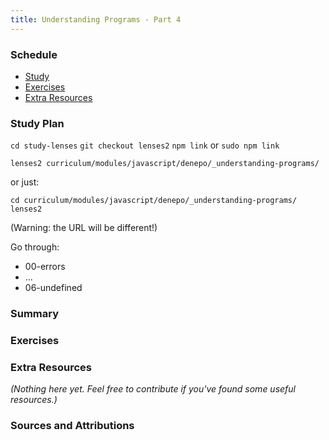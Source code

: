 ```yaml
---
title: Understanding Programs - Part 4
---
```


### Schedule

  - [Study](#study-plan-3)
  - [Exercises](#exercises-3)
  - [Extra Resources](#extra-resources-3)

### Study Plan

  `cd study-lenses`
  `git checkout lenses2`
  `npm link` or `sudo npm link`

  `lenses2 curriculum/modules/javascript/denepo/_understanding-programs/`

  or just:

  `cd curriculum/modules/javascript/denepo/_understanding-programs/`
  `lenses2`

  (Warning: the URL will be different!)

  Go through:

  - 00-errors
  - ...
  - 06-undefined

### Summary

### Exercises

### Extra Resources

  _(Nothing here yet. Feel free to contribute if you've found some useful resources.)_

### Sources and Attributions
